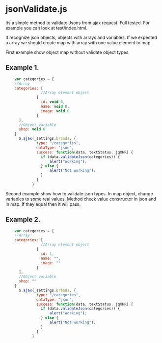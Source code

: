 jsonValidate.js
===============

Its a simple method to validate Jsons from ajax request. Full tested. For example you can look at test/index.html.

It recognize json objects, objects with arrays and variables. If we expected a array we should create map with array
with one value element to map.

First example show object map without validate object types.

Example 1.
---
```js
	var categories = {
	//Array
	categories: [
				//Array element object
              {
                id: void 0,
                name: void 0,
                image: void 0
              }
      ],
      //Object variable
      shop: void 0
	}
      $.ajax(_settings.brands, {
              type: "/categories",
              dataType: "json",
              success: function(data, textStatus, jqXHR) {
                if (data.validateJson(categories)) {
                 	alert("Working");
                } else {
                  	alert("Not working");
                }
              }
            }
```

Second example show how to validate json types. In map object, change variables to some real values. Method check
value constructor in json and in map. If they equal then it will pass.

Example 2.
---
```js
	var categories = {
	//Array
	categories: [
				//Array element object
              {
                id: 1,
                name: "",
                image: ""
              }
      ],
      //Object variable
      shop: ""
	}
      $.ajax(_settings.brands, {
              type: "/categories",
              dataType: "json",
              success: function(data, textStatus, jqXHR) {
                if (data.validateJson(categories)) {
                 	alert("Working");
                } else {
                  	alert("Not working");
                }
              }
            }
```
